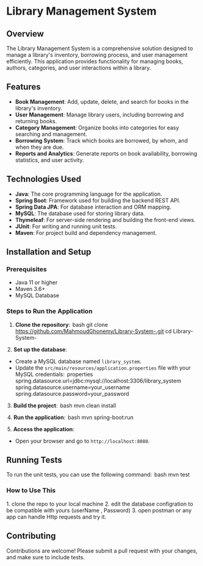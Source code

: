 # Library Management System

## Overview
The Library Management System is a comprehensive solution designed to manage a library's inventory, borrowing process, and user management efficiently. This application provides functionality for managing books, authors, categories, and user interactions within a library.

## Features
- **Book Management**: Add, update, delete, and search for books in the library's inventory.
- **User Management**: Manage library users, including borrowing and returning books.
- **Category Management**: Organize books into categories for easy searching and management.
- **Borrowing System**: Track which books are borrowed, by whom, and when they are due.
- **Reports and Analytics**: Generate reports on book availability, borrowing statistics, and user activity.

## Technologies Used
- **Java**: The core programming language for the application.
- **Spring Boot**: Framework used for building the backend REST API.
- **Spring Data JPA**: For database interaction and ORM mapping.
- **MySQL**: The database used for storing library data.
- **Thymeleaf**: For server-side rendering and building the front-end views.
- **JUnit**: For writing and running unit tests.
- **Maven**: For project build and dependency management.

## Installation and Setup

### Prerequisites
- Java 11 or higher
- Maven 3.6+
- MySQL Database

### Steps to Run the Application
1. **Clone the repository**:
    ⁠bash
   git clone https://github.com/MahmoudGhonemy/Library-System-.git
   cd Library-System-
   

⁠ 2. **Set up the database**:
   - Create a MySQL database named `library_system`.
   - Update the `src/main/resources/application.properties` file with your MySQL credentials:
      ⁠properties
     spring.datasource.url=jdbc:mysql://localhost:3306/library_system
     spring.datasource.username=your_username
     spring.datasource.password=your_password
     

⁠ 3. **Build the project**:
    ⁠bash
   mvn clean install
   

⁠ 4. **Run the application**:
    ⁠bash
   mvn spring-boot:run
   

⁠ 5. **Access the application**:
   - Open your browser and go to `http://localhost:8080`.

## Running Tests
To run the unit tests, you can use the following command:
 ⁠bash
mvn test

### How to Use This
1.⁠ ⁠clone the repo to your local machine
2. edit the database configration to be compatible with yours (userName , Password)
3. open postman or any app can handle Http requests and try it.


## Contributing
Contributions are welcome! Please submit a pull request with your changes, and make sure to include tests.

